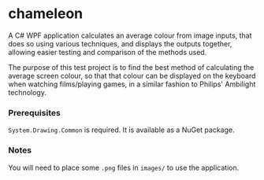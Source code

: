 # chameleon
A C# WPF application calculates an average colour from image inputs, that does so using various techniques, and displays the outputs together, allowing easier testing and comparison of the methods used.

The purpose of this test project is to find the best method of calculating the average screen colour, so that that colour can be displayed on the keyboard when watching films/playing games, in a similar fashion to Philips' Ambilight technology.

### Prerequisites
`System.Drawing.Common` is required. It is available as a NuGet package.

### Notes
You will need to place some `.png` files in `images/` to use the application.